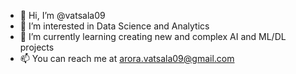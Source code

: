 - 👋 Hi, I’m @vatsala09
- 👀 I’m interested in Data Science and Analytics
- 🌱 I’m currently learning creating new and complex AI and ML/DL projects
- 📫 You can reach me at arora.vatsala09@gmail.com

<!---
vatsala09/vatsala09 is a ✨ special ✨ repository because its `README.md` (this file) appears on your GitHub profile.
You can click the Preview link to take a look at your changes.
--->
